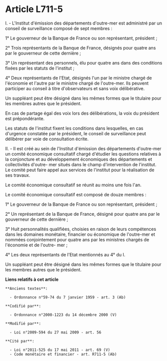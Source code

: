 # Article L711-5

I. - L'Institut d'émission des départements d'outre-mer est administré par un conseil de surveillance composé de sept
membres :

1° Le gouverneur de la Banque de France ou son représentant, président ;

2° Trois représentants de la Banque de France, désignés pour quatre ans par le gouverneur de cette dernière ;

3° Un représentant des personnels, élu pour quatre ans dans des conditions fixées par les statuts de l'institut ;

4° Deux représentants de l'Etat, désignés l'un par le ministre chargé de l'économie et l'autre par le ministre chargé de
l'outre-mer. Ils peuvent participer au conseil à titre d'observateurs et sans voix délibérative.

Un suppléant peut être désigné dans les mêmes formes que le titulaire pour les membres autres que le président.

En cas de partage égal des voix lors des délibérations, la voix du président est prépondérante.

Les statuts de l'institut fixent les conditions dans lesquelles, en cas d'urgence constatée par le président, le conseil de
surveillance peut délibérer par voie de consultation écrite.

II. - Il est créé au sein de l'Institut d'émission des départements d'outre-mer un comité économique consultatif chargé
d'étudier les questions relatives à la conjoncture et au développement économiques des départements et collectivités d'outre-
mer situés dans le champ d'intervention de l'institut. Le comité peut faire appel aux services de l'institut pour la
réalisation de ses travaux.

Le comité économique consultatif se réunit au moins une fois l'an.

Le comité économique consultatif est composé de douze membres :

1° Le gouverneur de la Banque de France ou son représentant, président ;

2° Un représentant de la Banque de France, désigné pour quatre ans par le gouverneur de cette dernière ;

3° Huit personnalités qualifiées, choisies en raison de leurs compétences dans les domaines monétaire, financier ou
économique de l'outre-mer et nommées conjointement pour quatre ans par les ministres chargés de l'économie et de l'outre-
mer ;

4° Les deux représentants de l'Etat mentionnés au 4° du I.

Un suppléant peut être désigné dans les mêmes formes que le titulaire pour les membres autres que le président.

**Liens relatifs à cet article**

	**Anciens textes**:

	  - Ordonnance n°59-74 du 7 janvier 1959 - art. 3 (Ab)

	**Codifié par**:

	  - Ordonnance n°2000-1223 du 14 décembre 2000 (V)

	**Modifié par**:

	  - Loi n°2009-594 du 27 mai 2009 - art. 56

	**Cité par**:

	  - Loi n°2011-525 du 17 mai 2011 - art. 69 (V)
	  - Code monétaire et financier - art. R711-5 (Ab)
